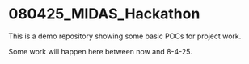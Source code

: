 # 080425_MIDAS_Hackathon
This is a demo repository showing some basic POCs for project work.

Some work will happen here between now and 8-4-25.
